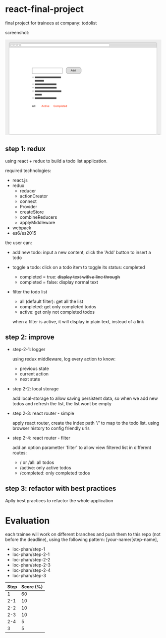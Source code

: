 # react-final-project
final project for trainees at company: todolist

screenshot:

![todolist wireframe](screenshot.png "todolist wireframe")

## step 1: redux
using react + redux to build a todo list application. 

required technologies:
  - react.js
  - redux
    - reducer
    - actionCreator
    - connect
    - Provider
    - createStore
    - combineReducers
    - applyMiddleware
  - webpack
  - es6/es2015
  
the user can:
- add new todo:
  input a new content, click the 'Add' button to insert a todo
- toggle a todo:
  click on a todo item to toggle its status: completed
  - completed = true: ~~display text with a line through~~
  - completed = false: display normal text
- filter the todo list
  - all (default filter): get all the list
  - completed: get only completed todos
  - active: get only not completed todos

  when a filter is active, it will display in plain text, instead of a link

## step 2: improve
- step-2-1: logger

  using redux middleware, log every action to know:
  - previous state
  - current action
  - next state

- step 2-2: local storage

  add local-storage to allow saving persistent data,
  so when we add new todos and refresh the list, the list wont be empty

- step 2-3: react router - simple

  apply react router, create the index path '/' to map to the todo list.
  using browser history to config friendly urls

- step 2-4: react router - filter

  add an option parametter 'filter' to allow view filtered list in different routes:
  - / or /all: all todos
  - /active: only active todos
  - /completed: only completed todos

## step 3: refactor with best practices
  Aplly best practices to refactor the whole application

# Evaluation

each trainee will work on different branches
and push them to this repo (not before the deadline),
using the following pattern: [your-name/[step-name],
  - loc-phan/step-1
  - loc-phan/step-2-1
  - loc-phan/step-2-2
  - loc-phan/step-2-3
  - loc-phan/step-2-4
  - loc-phan/step-3

| Step | Score (%) |
|------|-----------|
|   1  |     60    |
|  2-1 |     10    |
|  2-2 |     10    |
|  2-3 |     10    |
|  2-4 |     5     |
|   3  |     5     |
